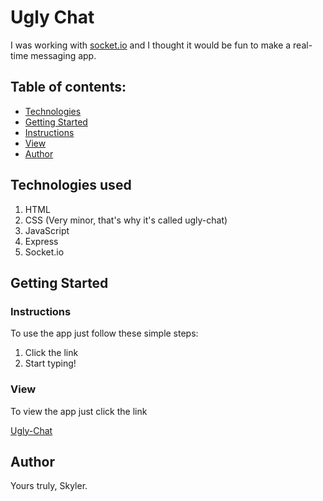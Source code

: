 # **Ugly Chat**
I was working with [socket.io](https://socket.io) and I thought it would be fun to make a real-time messaging app.

## Table of contents:
- [Technologies](#Technologies-used)
- [Getting Started](#Getting-Started)
- [Instructions](#Instructions)
- [View](#View)
- [Author](#Author)

## Technologies used
1. HTML
2. CSS (Very minor, that's why it's called ugly-chat)
3. JavaScript
4. Express
5. Socket.io

## Getting Started
### Instructions
To use the app just follow these simple steps:
1. Click the link
3. Start typing!

### View
To view the app just click the link

[Ugly-Chat](https://ugly-chat.herokuapp.com/)

## Author
Yours truly, Skyler.
